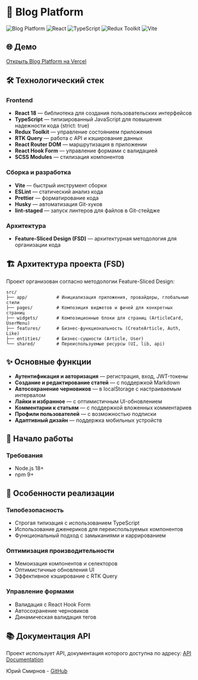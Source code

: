 # 📝 Blog Platform

![Blog Platform](https://img.shields.io/badge/Blog%20Platform-v1.0-blue)
![React](https://img.shields.io/badge/React-18.3.1-61DAFB?logo=react)
![TypeScript](https://img.shields.io/badge/TypeScript-5.6.2-3178C6?logo=typescript)
![Redux Toolkit](https://img.shields.io/badge/Redux%20Toolkit-2.5.0-764ABC?logo=redux)
![Vite](https://img.shields.io/badge/Vite-6.0.5-646CFF?logo=vite)

## 🌐 Демо

[Открыть Blog Platform на Vercel](https://blog-platform-gdrmsl75w-toms-projects-25386f50.vercel.app/)

## 🛠️ Технологический стек

### Frontend
- **React 18** — библиотека для создания пользовательских интерфейсов
- **TypeScript** — типизированный JavaScript для повышения надежности кода (strict: true)
- **Redux Toolkit** — управление состоянием приложения
- **RTK Query** — работа с API и кэширование данных
- **React Router DOM** — маршрутизация в приложении
- **React Hook Form** — управление формами с валидацией
- **SCSS Modules** — стилизация компонентов

### Сборка и разработка
- **Vite** — быстрый инструмент сборки
- **ESLint** — статический анализ кода
- **Prettier** — форматирование кода
- **Husky** — автоматизация Git-хуков
- **lint-staged** — запуск линтеров для файлов в Git-стейдже

### Архитектура
- **Feature-Sliced Design (FSD)** — архитектурная методология для организации кода

## 🏗️ Архитектура проекта (FSD)

Проект организован согласно методологии Feature-Sliced Design:

```
src/
├── app/           # Инициализация приложения, провайдеры, глобальные стили
├── pages/         # Композиция виджетов и фичей для конкретных страниц
├── widgets/       # Композиционные блоки для страниц (ArticleCard, UserMenu)
├── features/      # Бизнес-функциональность (CreateArticle, Auth, Like)
├── entities/      # Бизнес-сущности (Article, User)
└── shared/        # Переиспользуемые ресурсы (UI, lib, api)
```

## ✨ Основные функции

- **Аутентификация и авторизация** — регистрация, вход, JWT-токены
- **Создание и редактирование статей** — с поддержкой Markdown
- **Автосохранение черновиков** — в localStorage с настраиваемым интервалом
- **Лайки и избранное** — с оптимистичным UI-обновлением
- **Комментарии к статьям** — с поддержкой вложенных комментариев
- **Профили пользователей** — с возможностью подписки
- **Адаптивный дизайн** — поддержка мобильных устройств

## 🚀 Начало работы

### Требования
- Node.js 18+ 
- npm 9+

## 🧪 Особенности реализации

### Типобезопасность
- Строгая типизация с использованием TypeScript
- Использование дженериков для переиспользуемых компонентов
- Функциональный подход с замыканиями и каррированием

### Оптимизация производительности
- Мемоизация компонентов и селекторов
- Оптимистичные обновления UI
- Эффективное кэширование с RTK Query

### Управление формами
- Валидация с React Hook Form
- Автосохранение черновиков
- Динамическая валидация тегов

## 📚 Документация API

Проект использует API, документация которого доступна по адресу:
[API Documentation](https://api.realworld.io/api-docs/)

Юрий Смирнов - [GitHub](https://github.com/YuriySmirnovRepos)
